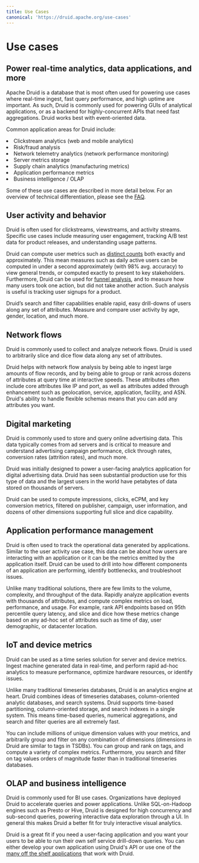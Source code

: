 ```yaml
---
title: Use Cases
canonical: 'https://druid.apache.org/use-cases'
---
```


<div class="simple-header">
  <div class="container">
    <h1>Use cases</h1>
  </div>
</div>

## Power real-time analytics, data applications, and more

Apache Druid is a database that is most often used for powering use cases where real-time ingest, fast query performance, and high uptime are important. As such, Druid is commonly used for powering GUIs of analytical applications, or as a backend for highly-concurrent APIs that need fast aggregations. Druid works best with event-oriented data.

Common application areas for Druid include:

<div class="fancy-list">
    <ui>
        <li>Clickstream analytics (web and mobile analytics)</li>
        <li>Risk/fraud analysis</li>
        <li>Network telemetry analytics (network performance monitoring)</li>
        <li>Server metrics storage</li>
        <li>Supply chain analytics (manufacturing metrics)</li>
        <li>Application performance metrics</li>
        <li>Business intelligence / OLAP</li>
    </ui>
</div>

Some of these use cases are described in more detail below. For an overview of technical differentiation, please see the [FAQ](faq).

<div class="zigzag-features">
<div class="zigzag-feature">
<span class="fa fa-users fa"></span>

## User activity and behavior

Druid is often used for clickstreams, viewstreams, and activity streams.
Specific use cases include measuring user engagement, tracking A/B test data for product releases, and understanding usage patterns.

Druid can compute user metrics such as [distinct counts](/docs/latest/querying/aggregations) both exactly and approximately.
This mean measures such as daily active users can be computed in under a second approximately (with 98% avg. accuracy) to view general trends, or computed exactly to present to key stakeholders.
Furthermore, Druid can be used for [funnel analysis](/docs/latest/development/extensions-core/datasketches-extension), and to measure how many users took one action, but did not take another action.
Such analysis is useful is tracking user signups for a product.

Druid’s search and filter capabilities enable rapid, easy drill-downs of users along any set of attributes.
Measure and compare user activity by age, gender, location, and much more.

</div>

<div class="zigzag-feature">
<span class="fa fa-project-diagram fa"></span>

## Network flows

Druid is commonly used to collect and analyze network flows.
Druid is used to arbitrarily slice and dice flow data along any set of attributes.

Druid helps with network flow analysis by being able to ingest large amounts of flow records, and by being able to group or rank across dozens of attributes at query time at interactive speeds.
These attributes often include core attributes like IP and port, as well as attributes added through enhancement such as geolocation, service, application, facility, and ASN.
Druid's ability to handle flexible schemas means that you can add any attributes you want.

</div>

<div class="zigzag-feature">
<span class="fa fa-comments-dollar fa"></span>


## Digital marketing

Druid is commonly used to store and query online advertising data.
This data typically comes from ad servers and is critical to measure and understand advertising campaign performance, click through rates, conversion rates (attrition rates), and much more.

Druid was initially designed to power a user-facing analytics application for digital advertising data.
Druid has seen substantial production use for this type of data and the largest users in the world have petabytes of data stored on thousands of servers.

Druid can be used to compute impressions, clicks, eCPM, and key conversion metrics, filtered on publisher, campaign, user information, and dozens of other dimensions supporting full slice and dice capability.

</div>

<div class="zigzag-feature">
<span class="fa fa-tachometer-alt fa"></span>

## Application performance management

Druid is often used to track the operational data generated by applications.
Similar to the user activity use case, this data can be about how users are interacting with an application or it can be the metrics emitted by the application itself.
Druid can be used to drill into how different components of an application are performing, identify bottlenecks, and troubleshoot issues.

Unlike many traditional solutions, there are few limits to the volume, complexity, and throughput of the data.
Rapidly analyze application events with thousands of attributes, and compute complex metrics on load, performance, and usage.
For example, rank API endpoints based on 95th percentile query latency, and slice and dice how these metrics change based on any ad-hoc set of attributes such as time of day, user demographic, or datacenter location.

</div>

<div class="zigzag-feature">
<span class="fa fa-thermometer-three-quarters fa"></span>


## IoT and device metrics

Druid can be used as a time series solution for server and device metrics.
Ingest machine generated data in real-time, and perform rapid ad-hoc analytics to measure performance, optimize hardware resources, or identify issues.

Unlike many traditional timeseries databases, Druid is an analytics engine at heart.
Druid combines ideas of timeseries databases, column-oriented analytic databases, and search systems.
Druid supports time-based partitioning, column-oriented storage, and search indexes in a single system.
This means time-based queries, numerical aggregations, and search and filter queries are all extremely fast.

You can include millions of unique dimension values with your metrics, and arbitrarily group and filter on any combination of dimensions (dimensions in Druid are similar to tags in TSDBs).
You can group and rank on tags, and compute a variety of complex metrics.
Furthermore, you search and filter on tag values orders of magnitude faster than in traditional timeseries databases.

</div>

<div class="zigzag-feature">
<span class="fa fa-chart-pie fa"></span>

## OLAP and business intelligence

Druid is commonly used for BI use cases.
Organizations have deployed Druid to accelerate queries and power applications.
Unlike SQL-on-Hadoop engines such as Presto or Hive, Druid is designed for high concurrency and sub-second queries, powering interactive data exploration through a UI.
In general this makes Druid a better fit for truly interactive visual analytics.

Druid is a great fit if you need a user-facing application and you want your users to be able to run their own self service drill-down queries.
You can either develop your own application using Druid's API or use one of the [many off the shelf applications](/libraries) that work with Druid.

</div>
</div>